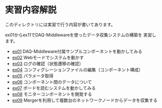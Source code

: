 実習内容解説
============

このディレクトリには実習で行う内容が書いてあります。

ex01からex11でDAQ-Middlewareを使ったデータ収集システムの構築を
実習します。

- [ex01](ex01/) DAQ-Middleware付属サンプルコンポーネントを動かしてみる
- [ex02](ex02/) Webモードでシステムを動かす
- [ex03](ex03/) ログの確認（状態遷移の確認）
- [ex04](ex04/) コンフィグレーションファイルの編集（コンポーネント構成）
- [ex05](ex05/) パラメータ取得
- [ex06](ex06/) コンポーネント間のデータについて
- [ex07](ex07/) ボードを読むシステムを動かしてみる
- [ex08](ex08/) モニターコンポーネントを開発する
- [ex09](ex09/) Mergerを利用して複数台のネットワークノードからデータを収集する
